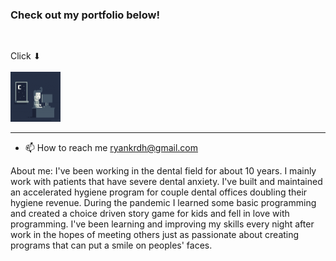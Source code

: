 ### Check out my portfolio below!

<br>

Click ⬇<br><br>
<a href="https://ryankrdh.surge.sh/" target="_blank">
<img src="assets/programmer1.gif" alt="Click to go to my portfolio" width="80" height="80">
</a>

---

- 📫 How to reach me ryankrdh@gmail.com

About me:
I've been working in the dental field for about 10 years. I mainly work
with patients that have severe dental anxiety. I've built and maintained an accelerated hygiene
program for couple dental offices doubling their hygiene revenue. During the pandemic I learned some
basic programming and created a choice driven story game for kids and fell in love with programming.
I've been learning and improving my skills every night after work in the hopes of meeting
others just as passionate about creating programs that can put a smile on peoples' faces.

<!---
ryankrdh/ryankrdh is a ✨ special ✨ repository because its `README.md` (this file) appears on your GitHub profile.
You can click the Preview link to take a look at your changes.
--->
